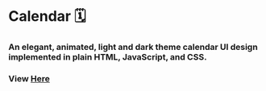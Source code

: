 # Calendar :spiral_calendar:
### An elegant, animated, light and dark theme calendar UI design implemented in plain HTML, JavaScript, and CSS.



### View [Here](https://anshika1806.github.io/Calendar_JS/)
